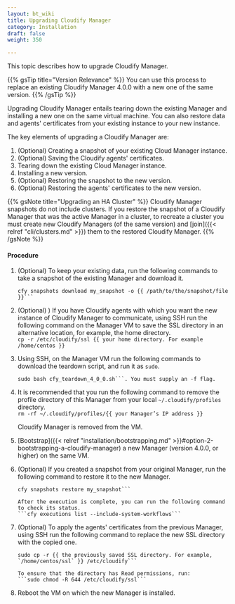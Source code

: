 ```yaml
---
layout: bt_wiki
title: Upgrading Cloudify Manager
category: Installation
draft: false
weight: 350

---
```


This topic describes how to upgrade Cloudify Manager.

{{% gsTip title="Version Relevance" %}}
You can use this process to replace an existing Cloudify Manager 4.0.0 with a new one of the same version.
{{% /gsTip %}}

Upgrading Cloudify Manager entails tearing down the existing Manager and installing a new one on the same virtual machine. You can also restore data and agents' certificates from your existing instance to your new instance. 

The key elements of upgrading a Cloudify Manager are:

1. (Optional) Creating a snapshot of your existing Cloud Manager instance.
2. (Optional) Saving the Cloudify agents' certificates.
3. Tearing down the existing Cloud Manager instance.
4. Installing a new version.
5. (Optional) Restoring the snapshot to the new version.
6. (Optional) Restoring the agents' certificates to the new version.

{{% gsNote title="Upgrading an HA Cluster" %}}
Cloudify Manager snapshots do not include clusters. If you restore the snapshot of a Cloudify Manager that was the active Manager in a cluster, to recreate a cluster you must create new Cloudify Managers (of the same version) and [join]({{< relref "cli/clusters.md" >}}) them to the restored Cloudify Manager.
{{% /gsNote %}}

#### Procedure

1. (Optional) To keep your existing data, run the following commands to take a snapshot of the existing Manager and download it.      
      ```cfy snapshots create my_snapshot<br>
      cfy snapshots download my_snapshot -o {{ /path/to/the/snapshot/file }}```

2. (Optional) ) If you have Cloudify agents with which you want the new instance of Cloudify Manager to communicate, using SSH run the following command on the Manager VM to save the SSL directory in an alternative location, for example, the home directory.      
      ```cp -r /etc/cloudify/ssl {{ your home directory. For example /home/centos }}```

3. Using SSH, on the Manager VM run the following commands to download the teardown script, and run it as `sudo`.      
      ```curl -o ~/cfy_teardown_4_0_0.sh https://raw.githubusercontent.com/cloudify-cosmo/cloudify-dev/master/scripts/cfy_teardown_4_0_0.sh<br>
      sudo bash cfy_teardown_4_0_0.sh```. You must supply an -f flag.

4. It is recommended that you run the following command to remove the profile directory of this Manager from your local `~/.cloudify/profiles` directory.      
      ```rm -rf ~/.cloudify/profiles/{{ your Manager’s IP address }}```

      Cloudify Manager is removed from the VM.

5. [Bootstrap]({{< relref "installation/bootstrapping.md" >}}#option-2-bootstrapping-a-cloudify-manager) a new Manager (version 4.0.0, or higher) on the same VM.

6. (Optional) If you created a snapshot from your original Manager, run the following command to restore it to the new Manager.      
      ```cfy snapshots upload {{ /path/to/the/snapshot/file }} --snapshot-id my_snapshot
      cfy snapshots restore my_snapshot```

      After the execution is complete, you can run the following command to check its status.   
      ```cfy executions list --include-system-workflows```

7. (Optional) To apply the agents' certificates from the previous Manager, using SSH run the following command to replace the new SSL directory with the copied one.      
      ```sudo rm -rf /etc/cloudify/ssl
      sudo cp -r {{ the previously saved SSL directory. For example, `/home/centos/ssl` }} /etc/cloudify```   

      To ensure that the directory has Read permissions, run:   
      ```sudo chmod -R 644 /etc/cloudify/ssl```

8. Reboot the VM on which the new Manager is installed.








